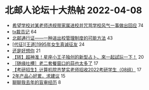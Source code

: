 # 北邮人论坛十大热帖 2022-04-08

- [希望学校对某老师违规带家属进校并咒骂学校风气一事做出回应](https://bbs.byr.cn/article/Talking/6336431) 74
- [tx裁员记](https://bbs.byr.cn/article/Job/2160893) 64
- [北邮通行证——一种进出校管理制度的可能方法](https://bbs.byr.cn/article/Picture/3316440) 43
- [[代征][王道]1995年女生真诚征友](https://bbs.byr.cn/article/Friends/2021458) 24
- [还是好想你](https://bbs.byr.cn/article/Feeling/3186975) 21
- [【转】超神准！星座小王子独创的新型占卜、來一起試玩一下！](https://bbs.byr.cn/article/Constellations/326533) 20
- [［随缘吐槽］老二套餐窗口的蒜也太多了](https://bbs.byr.cn/article/Food/518837) 17
- [【考研招生】计算机院齐梦实老师招收2022考研学生（08组）](https://bbs.byr.cn/article/AimGraduate/1215906) 17
- [2年产品心好累，求建议](https://bbs.byr.cn/article/WorkLife/1184140) 15
- [聊聊我去年的盲审经历](https://bbs.byr.cn/article/Paper/46170) 8



